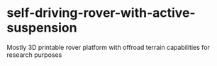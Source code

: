 # self-driving-rover-with-active-suspension
Mostly 3D printable rover platform with offroad terrain capabilities for research purposes
